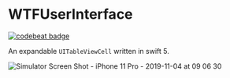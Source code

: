 # WTFUserInterface
<a href="https://codebeat.co/projects/github-com-shndrs-wtfuserinterface-master"><img alt="codebeat badge" src="https://codebeat.co/badges/acd52221-c6b1-4dd8-809e-22d4162da2cf" /></a>

An expandable `UITableViewCell` written in swift 5.

![Simulator Screen Shot - iPhone 11 Pro - 2019-11-04 at 09 06 30](https://user-images.githubusercontent.com/34839080/68101362-88a3a200-fee2-11e9-8ec9-e10697254d7e.png)
